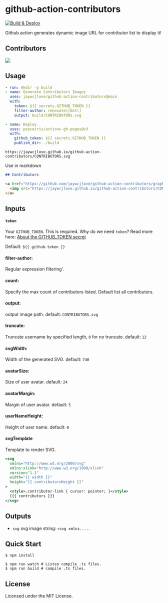 github-action-contributors
===

[![Build & Deploy](https://github.com/jaywcjlove/github-action-contributors/actions/workflows/ci.yml/badge.svg)](https://github.com/jaywcjlove/github-action-contributors/actions/workflows/ci.yml)

Github action generates dynamic image URL for contributor list to display it!

## Contributors

<a href="https://github.com/jaywcjlove/github-action-contributors/graphs/contributors">
  <img src="https://jaywcjlove.github.io/github-action-contributors/CONTRIBUTORS.svg" />
</a>

## Usage

```yml
- run: mkdir -p build
- name: Generate Contributors Images
  uses: jaywcjlove/github-action-contributors@main
  with:
    token: ${{ secrets.GITHUB_TOKEN }}
    filter-author: renovate\[bot\]
    output: build/CONTRIBUTORS.svg

- name: Deploy
  uses: peaceiris/actions-gh-pages@v3
  with:
    github_token: ${{ secrets.GITHUB_TOKEN }}
    publish_dir: ./build
```

```
https://jaywcjlove.github.io/github-action-contributors/CONTRIBUTORS.svg
```

Use in markdown

```markdown
## Contributors

<a href="https://github.com/jaywcjlove/github-action-contributors/graphs/contributors">
  <img src="https://jaywcjlove.github.io/github-action-contributors/CONTRIBUTORS.svg" />
</a>

```

## Inputs

#### `token`

Your `GITHUB_TOKEN`. This is required. Why do we need `token`? Read more here: [About the GITHUB_TOKEN secret](https://help.github.com/en/actions/automating-your-workflow-with-github-actions/authenticating-with-the-github_token#about-the-github_token-secret)

Default: `${{ github.token }}`

#### filter-author:

Regular expression filtering'.

#### count:

Specify the max count of contributors listed. Default list all contributors.

#### output:

output image path. default: `CONTRIBUTORS.svg`

#### truncate:

Truncate username by specified length, `0` for no truncate. default: `12`

#### svgWidth:

Width of the generated SVG. default: `740`

#### avatarSize:

Size of user avatar. default: `24`

#### avatarMargin:

Margin of user avatar. default: `5`

#### userNameHeight:

Height of user name. default: `0`

#### svgTemplate

Template to render SVG.

```xml
<svg
  xmlns="http://www.w3.org/2000/svg"
  xmlns:xlink="http://www.w3.org/1999/xlink"
  version="1.1"
  width="{{ width }}"
  height="{{ contributorsHeight }}"
>
  <style>.contributor-link { cursor: pointer; }</style>
  {{{ contributors }}}
</svg>
```

## Outputs

- `svg` svg image string: `<svg xmlns....`.

## Quick Start

```shell
$ npm install

$ npm run watch # Listen compile .ts files.
$ npm run build # compile .ts files.
```

## License

Licensed under the MIT License.
